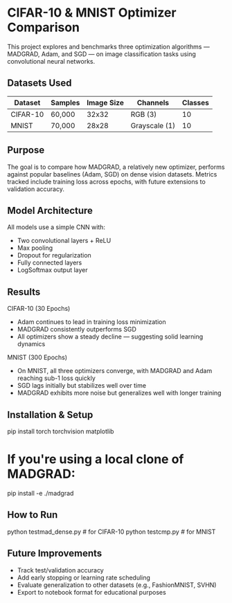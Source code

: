 CIFAR-10 & MNIST Optimizer Comparison
======================================

This project explores and benchmarks three optimization algorithms — MADGRAD, Adam, and SGD — on image classification tasks using convolutional neural networks.

Datasets Used
-------------
Dataset   | Samples | Image Size | Channels      | Classes
----------|---------|------------|---------------|---------
CIFAR-10  | 60,000  | 32x32      | RGB (3)       | 10
MNIST     | 70,000  | 28x28      | Grayscale (1) | 10

Purpose
-------
The goal is to compare how MADGRAD, a relatively new optimizer, performs against popular baselines (Adam, SGD) on dense vision datasets. Metrics tracked include training loss across epochs, with future extensions to validation accuracy.

Model Architecture
------------------
All models use a simple CNN with:
- Two convolutional layers + ReLU
- Max pooling
- Dropout for regularization
- Fully connected layers
- LogSoftmax output layer

Results
-------
CIFAR-10 (30 Epochs)
- Adam continues to lead in training loss minimization
- MADGRAD consistently outperforms SGD
- All optimizers show a steady decline — suggesting solid learning dynamics

MNIST (300 Epochs)
- On MNIST, all three optimizers converge, with MADGRAD and Adam reaching sub-1 loss quickly
- SGD lags initially but stabilizes well over time
- MADGRAD exhibits more noise but generalizes well with longer training

Installation & Setup
--------------------
pip install torch torchvision matplotlib
# If you're using a local clone of MADGRAD:
pip install -e ./madgrad

How to Run
----------
python testmad_dense.py     # for CIFAR-10
python testcmp.py           # for MNIST

Future Improvements
-------------------
- Track test/validation accuracy
- Add early stopping or learning rate scheduling
- Evaluate generalization to other datasets (e.g., FashionMNIST, SVHN)
- Export to notebook format for educational purposes
